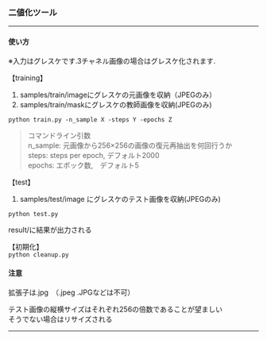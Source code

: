 ### 二値化ツール
---

#### 使い方
※入力はグレスケです.3チャネル画像の場合はグレスケ化されます.
  
【training】
1. samples/train/imageにグレスケの元画像を収納（JPEGのみ）
2. samples/train/maskにグレスケの教師画像を収納(JPEGのみ)
  
`python train.py -n_sample X -steps Y -epochs Z`  


>コマンドライン引数  
>n_sample: 元画像から256×256の画像の復元再抽出を何回行うか  
steps: steps per epoch, デフォルト2000   
epochs: エポック数,　デフォルト5  
    
  
【test】
1. samples/test/image にグレスケのテスト画像を収納(JPEGのみ)
  
`python test.py`  
  
result/に結果が出力される

  
【初期化】  
`python cleanup.py`  


#### 注意
拡張子は.jpg　（.jpeg .JPGなどは不可）
  
テスト画像の縦横サイズはそれぞれ256の倍数であることが望ましい  
そうでない場合はリサイズされる
  

---